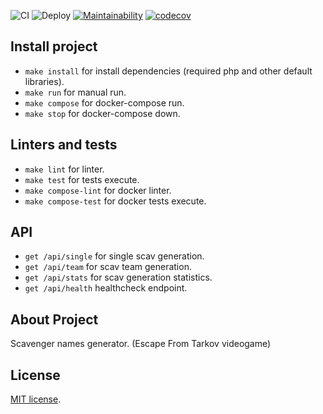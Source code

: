 ![CI](https://github.com/solar05/Scavgen/workflows/CI/badge.svg)
![Deploy](https://github.com/solar05/Scavgen/actions/workflows/deploy.yml/badge.svg)
[![Maintainability](https://api.codeclimate.com/v1/badges/b4dfb987e53526f51301/maintainability)](https://codeclimate.com/github/solar05/Scavgen/maintainability)
[![codecov](https://codecov.io/gh/solar05/Scavgen/branch/master/graph/badge.svg?token=QA2GS6MX3M)](https://codecov.io/gh/solar05/Scavgen)
## Install project
- `make install` for install dependencies (required php and other default libraries).
- `make run` for manual run.
- `make compose` for docker-compose run.
- `make stop` for docker-compose down.

## Linters and tests
- `make lint` for linter.
- `make test` for tests execute.
- `make compose-lint` for docker linter.
- `make compose-test` for docker tests execute.

## API
- `get /api/single` for single scav generation.
- `get /api/team` for scav team generation.
- `get /api/stats` for scav generation statistics.
- `get /api/health` healthcheck endpoint.

## About Project
Scavenger names generator. (Escape From Tarkov videogame)

## License
[MIT license](https://opensource.org/licenses/MIT).
